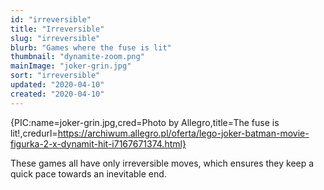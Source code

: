 ```yaml
---
id: "irreversible"
title: "Irreversible"
slug: "irreversible"
blurb: "Games where the fuse is lit"
thumbnail: "dynamite-zoom.png"
mainImage: "joker-grin.jpg"
sort: "irreversible"
updated: "2020-04-10"
created: "2020-04-10"
---
```


{PIC:name=joker-grin.jpg,cred=Photo by Allegro,title=The fuse is lit!,credurl=https://archiwum.allegro.pl/oferta/lego-joker-batman-movie-figurka-2-x-dynamit-hit-i7167671374.html}

These games all have only irreversible moves, which ensures they keep a quick pace towards an inevitable end.
